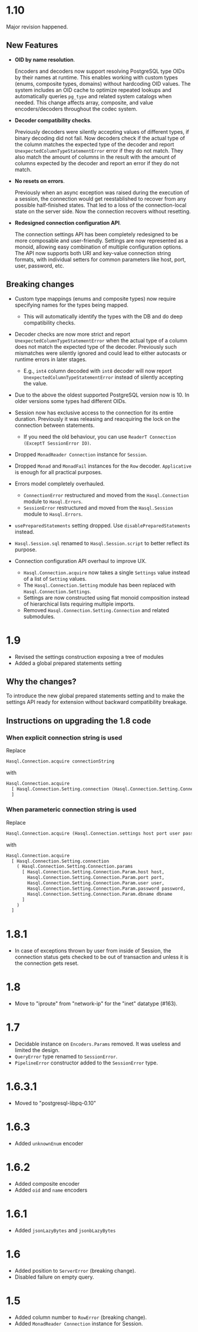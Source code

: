 # 1.10

Major revision happened.

## New Features

- **OID by name resolution**.

  Encoders and decoders now support resolving PostgreSQL type OIDs by their names at runtime. This enables working with custom types (enums, composite types, domains) without hardcoding OID values. The system includes an OID cache to optimize repeated lookups and automatically queries `pg_type` and related system catalogs when needed. This change affects array, composite, and value encoders/decoders throughout the codec system.

- **Decoder compatibility checks**.

  Previously decoders were silently accepting values of different types, if binary decoding did not fail. Now decoders check if the actual type of the column matches the expected type of the decoder and report `UnexpectedColumnTypeStatementError` error if they do not match. They also match the amount of columns in the result with the amount of columns expected by the decoder and report an error if they do not match.

- **No resets on errors**.

  Previously when an async exception was raised during the execution of a session, the connection would get reestablished to recover from any possible half-finished states. That led to a loss of the connection-local state on the server side. Now the connection recovers without resetting.

- **Redesigned connection configuration API**.

  The connection settings API has been completely redesigned to be more composable and user-friendly. Settings are now represented as a monoid, allowing easy combination of multiple configuration options. The API now supports both URI and key-value connection string formats, with individual setters for common parameters like host, port, user, password, etc.

## Breaking changes

- Custom type mappings (enums and composite types) now require specifying names for the types being mapped.
  - This will automatically identify the types with the DB and do deep compatibility checks.

- Decoder checks are now more strict and report `UnexpectedColumnTypeStatementError` when the actual type of a column does not match the expected type of the decoder. Previously such mismatches were silently ignored and could lead to either autocasts or runtime errors in later stages.
  - E.g., `int4` column decoded with `int8` decoder will now report `UnexpectedColumnTypeStatementError` instead of silently accepting the value.

- Due to the above the oldest supported PostgreSQL version now is 10. In older versions some types had different OIDs.

- Session now has exclusive access to the connection for its entire duration. Previously it was releasing and reacquiring the lock on the connection between statements.
  - If you need the old behaviour, you can use `ReaderT Connection (ExceptT SessionError IO)`.

- Dropped `MonadReader Connection` instance for `Session`.

- Dropped `Monad` and `MonadFail` instances for the `Row` decoder. `Applicative` is enough for all practical purposes.

- Errors model completely overhauled.
  - `ConnectionError` restructured and moved from the `Hasql.Connection` module to `Hasql.Errors`.
  - `SessionError` restructured and moved from the `Hasql.Session` module to `Hasql.Errors`.

- `usePreparedStatements` setting dropped. Use `disablePreparedStatements` instead.

- `Hasql.Session.sql` renamed to `Hasql.Session.script` to better reflect its purpose.

- Connection configuration API overhaul to improve UX.
  - `Hasql.Connection.acquire` now takes a single `Settings` value instead of a list of `Setting` values.
  - The `Hasql.Connection.Setting` module has been replaced with `Hasql.Connection.Settings`.
  - Settings are now constructed using flat monoid composition instead of hierarchical lists requiring multiple imports.
  - Removed `Hasql.Connection.Setting.Connection` and related submodules.

# 1.9

- Revised the settings construction exposing a tree of modules
- Added a global prepared statements setting

## Why the changes?

To introduce the new global prepared statements setting and to make the settings API ready for extension without backward compatibility breakage.

## Instructions on upgrading the 1.8 code

### When explicit connection string is used

Replace

```haskell
Hasql.Connection.acquire connectionString
```

with

```haskell
Hasql.Connection.acquire 
  [ Hasql.Connection.Setting.connection (Hasql.Connection.Setting.Connection.string connectionString)
  ]
```

### When parameteric connection string is used

Replace

```haskell
Hasql.Connection.acquire (Hasql.Connection.settings host port user password dbname)
```

with

```haskell
Hasql.Connection.acquire
  [ Hasql.Connection.Setting.connection
    ( Hasql.Connection.Setting.Connection.params
      [ Hasql.Connection.Setting.Connection.Param.host host,
        Hasql.Connection.Setting.Connection.Param.port port,
        Hasql.Connection.Setting.Connection.Param.user user,
        Hasql.Connection.Setting.Connection.Param.password password,
        Hasql.Connection.Setting.Connection.Param.dbname dbname
      ]
    )
  ]
```

# 1.8.1

- In case of exceptions thrown by user from inside of Session, the connection status gets checked to be out of transaction and unless it is the connection gets reset.

# 1.8

- Move to "iproute" from "network-ip" for the "inet" datatype (#163).

# 1.7

- Decidable instance on `Encoders.Params` removed. It was useless and limited the design.
- `QueryError` type renamed to `SessionError`.
- `PipelineError` constructor added to the `SessionError` type.

# 1.6.3.1

- Moved to "postgresql-libpq-0.10"

# 1.6.3

- Added `unknownEnum` encoder

# 1.6.2

- Added composite encoder
- Added `oid` and `name` encoders

# 1.6.1

- Added `jsonLazyBytes` and `jsonbLazyBytes`

# 1.6

- Added position to `ServerError` (breaking change).
- Disabled failure on empty query.

# 1.5

- Added column number to `RowError` (breaking change).
- Added `MonadReader Connection` instance for Session.
